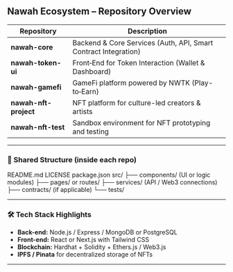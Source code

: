 ## Nawah Ecosystem – Repository Overview

| Repository | Description |
|------------|-------------|
| **nawah-core** | Backend & Core Services (Auth, API, Smart Contract Integration) |
| **nawah-token-ui** | Front‑End for Token Interaction (Wallet & Dashboard) |
| **nawah-gamefi** | GameFi platform powered by NWTK (Play-to‑Earn) |
| **nawah-nft-project** | NFT platform for culture-led creators & artists |
| **nawah-nft-test** | Sandbox environment for NFT prototyping and testing |

---

### 📁 Shared Structure (inside each repo)

README.md
LICENSE
package.json
src/
├── components/ (UI or logic modules)
├── pages/ or routes/
├── services/ (API / Web3 connections)
├── contracts/ (if applicable)
└── tests/


---

### 🛠 Tech Stack Highlights

- **Back-end:** Node.js / Express / MongoDB or PostgreSQL
- **Front-end:** React or Next.js with Tailwind CSS
- **Blockchain:** Hardhat + Solidity + Ethers.js / Web3.js
- **IPFS / Pinata** for decentralized storage of NFTs

---

